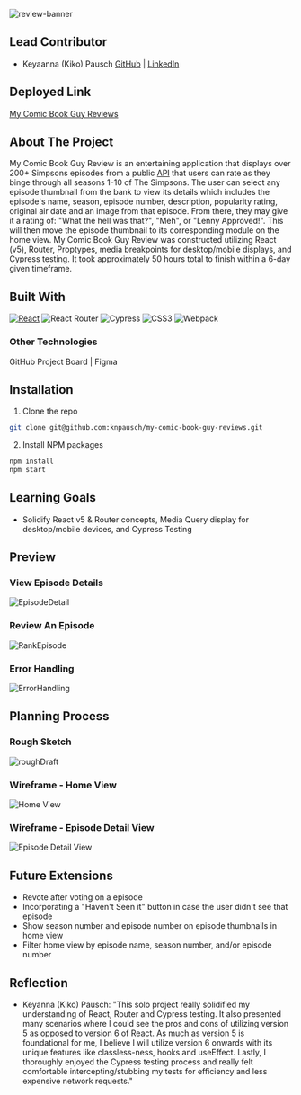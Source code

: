 ![review-banner](https://user-images.githubusercontent.com/19957834/212789940-d7a30c71-2a2a-42e7-b940-9020a1bf5bc9.jpg)

## Lead Contributor
- Keyaanna (Kiko) Pausch [GitHub](https://github.com/knpausch) | [LinkedIn](https://www.linkedin.com/in/knpausch/)

## Deployed Link

[My Comic Book Guy Reviews](https://my-comic-book-guy-reviews.vercel.app/)

## About The Project

My Comic Book Guy Review is an entertaining application that displays over 200+ Simpsons episodes from a public [API](https://sampleapis.com/api-list/simpsons) that users can rate as they binge through all seasons 1-10 of The Simpsons. The user can select any episode thumbnail from the bank to view its details which includes the episode's name, season, episode number, description, popularity rating, original air date and an image from that episode. From there, they may give it a rating of: "What the hell was that?", "Meh", or "Lenny Approved!". This will then move the episode thumbnail to its corresponding module on the home view. My Comic Book Guy Review was constructed utilizing React (v5), Router, Proptypes, media breakpoints for desktop/mobile displays, and Cypress testing. It took approximately 50 hours total to finish within a 6-day given timeframe.

## Built With

[![React][React.js]][React-url]
![React Router](https://img.shields.io/badge/React_Router-CA4245?style=for-the-badge&logo=react-router&logoColor=white)
![Cypress](https://img.shields.io/badge/-cypress-%23E5E5E5?style=for-the-badge&logo=cypress&logoColor=058a5e)
![CSS3](https://img.shields.io/badge/css3-%231572B6.svg?style=for-the-badge&logo=css3&logoColor=white)
![Webpack](https://img.shields.io/badge/webpack-%238DD6F9.svg?style=for-the-badge&logo=webpack&logoColor=black)

### Other Technologies
GitHub Project Board | Figma

## Installation

1. Clone the repo
  ```sh
  git clone git@github.com:knpausch/my-comic-book-guy-reviews.git
  ```
2. Install NPM packages
  ```sh
  npm install
  npm start
  ```
## Learning Goals

- Solidify React v5 & Router concepts, Media Query display for desktop/mobile devices, and Cypress Testing

## Preview

### View Episode Details

![EpisodeDetail](https://user-images.githubusercontent.com/19957834/212793314-7d236ef2-22bd-4008-a6f1-ab36253ce53a.gif)

### Review An Episode

![RankEpisode](https://user-images.githubusercontent.com/19957834/212793354-34a4ff7a-6c60-4caa-8a70-a0b06eeaa431.gif)


### Error Handling

![ErrorHandling](https://user-images.githubusercontent.com/19957834/212793396-bd89a1c6-2bf8-48b7-9da8-9a196d8b2329.gif)


## Planning Process

### Rough Sketch

![roughDraft](https://user-images.githubusercontent.com/19957834/212793432-713419f9-b7f5-4903-aca0-c49e1564c0c9.jpg)

### Wireframe - Home View

![Home View](https://user-images.githubusercontent.com/19957834/212793493-7bed9013-b67d-4cf1-91e3-7ed07e7652a6.jpg)

### Wireframe - Episode Detail View

![Episode Detail View](https://user-images.githubusercontent.com/19957834/212793521-2ce8153c-c755-4da5-8833-687c0a0584a0.jpg)

## Future Extensions
- Revote after voting on a episode
- Incorporating a "Haven't Seen it" button in case the user didn't see that episode
- Show season number and episode number on episode thumbnails in home view
- Filter home view by episode name, season number, and/or episode number

## Reflection

- Keyanna (Kiko) Pausch: "This solo project really solidified my understanding of React, Router and Cypress testing. It also presented many scenarios where I could see the pros and cons of utilizing version 5 as opposed to version 6 of React. As much as version 5 is foundational for me, I believe I will utilize version 6 onwards with its unique features like classless-ness, hooks and useEffect. Lastly, I thoroughly enjoyed the Cypress testing process and really felt comfortable intercepting/stubbing my tests for efficiency and less expensive network requests."

<!-- MARKDOWN LINKS & IMAGES -->
[React.js]: https://img.shields.io/badge/React-20232A?style=for-the-badge&logo=react&logoColor=61DAFB
[React-url]: https://reactjs.org/
